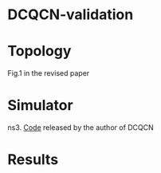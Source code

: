 # DCQCN-validation
# Topology
Fig.1 in the revised paper
# Simulator 
ns3. [Code]([https://github.com/bobzhuyb/ns3-rdma]) released by the author of DCQCN
# Results
